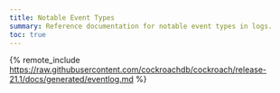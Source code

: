 ```yaml
---
title: Notable Event Types
summary: Reference documentation for notable event types in logs.
toc: true
---
```


{% remote_include https://raw.githubusercontent.com/cockroachdb/cockroach/release-21.1/docs/generated/eventlog.md %}
